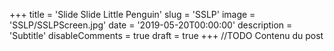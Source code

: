 +++
title = 'Slide Slide Little Penguin'
slug = 'SSLP'
image = 'SSLP/SSLPScreen.jpg'
date = '2019-05-20T00:00:00'
description = 'Subtitle'
disableComments = true
draft = true
+++
//TODO Contenu du post